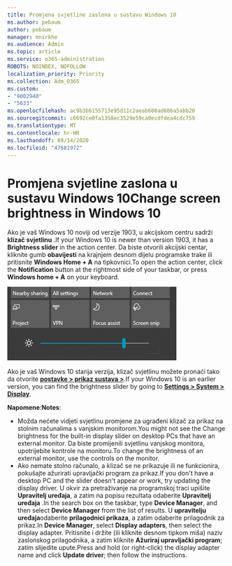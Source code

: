 ```yaml
---
title: Promjena svjetline zaslona u sustavu Windows 10
ms.author: pebaum
author: pebaum
manager: mnirkhe
ms.audience: Admin
ms.topic: article
ms.service: o365-administration
ROBOTS: NOINDEX, NOFOLLOW
localization_priority: Priority
ms.collection: Adm_O365
ms.custom:
- "9002940"
- "5633"
ms.openlocfilehash: ac9b3b6155713e95d11c2aeab600ad686a5abb20
ms.sourcegitcommit: c6692ce0fa1358ec3529e59ca0ecdfdea4cdc759
ms.translationtype: MT
ms.contentlocale: hr-HR
ms.lasthandoff: 09/14/2020
ms.locfileid: "47681972"
---
```

# <a name="change-screen-brightness-in-windows-10"></a><span data-ttu-id="23a28-102">Promjena svjetline zaslona u sustavu Windows 10</span><span class="sxs-lookup"><span data-stu-id="23a28-102">Change screen brightness in Windows 10</span></span>

<span data-ttu-id="23a28-103">Ako je vaš Windows 10 noviji od verzije 1903, u akcijskom centru sadrži **klizač svjetlinu** .</span><span class="sxs-lookup"><span data-stu-id="23a28-103">If your Windows 10 is newer than version 1903, it has a **Brightness slider** in the action center.</span></span> <span data-ttu-id="23a28-104">Da biste otvorili akcijski centar, kliknite gumb **obavijesti** na krajnjem desnom dijelu programske trake ili pritisnite **Windows Home + A** na tipkovnici.</span><span class="sxs-lookup"><span data-stu-id="23a28-104">To open the action center, click the **Notification** button at the rightmost side of your taskbar, or press **Windows home + A** on your keyboard.</span></span>

![Klizač svjetlinu](media/brightness-slider.png)

<span data-ttu-id="23a28-106">Ako je vaš Windows 10 starija verzija, klizač svjetlinu možete pronaći tako da otvorite **[postavke > prikaz sustava >](ms-settings:display?activationSource=GetHelp)**.</span><span class="sxs-lookup"><span data-stu-id="23a28-106">If your Windows 10 is an earlier version, you can find the brightness slider by going to **[Settings > System > Display](ms-settings:display?activationSource=GetHelp)**.</span></span>

<span data-ttu-id="23a28-107">**Napomene**:</span><span class="sxs-lookup"><span data-stu-id="23a28-107">**Notes**:</span></span>

- <span data-ttu-id="23a28-108">Možda nećete vidjeti svjetlinu promjene za ugrađeni klizač za prikaz na stolnim računalima s vanjskim monitorom.</span><span class="sxs-lookup"><span data-stu-id="23a28-108">You might not see the Change brightness for the built-in display slider on desktop PCs that have an external monitor.</span></span> <span data-ttu-id="23a28-109">Da biste promijenili svjetlinu vanjskog monitora, upotrijebite kontrole na monitoru.</span><span class="sxs-lookup"><span data-stu-id="23a28-109">To change the brightness of an external monitor, use the controls on the monitor.</span></span>
- <span data-ttu-id="23a28-110">Ako nemate stolno računalo, a klizač se ne prikazuje ili ne funkcionira, pokušajte ažurirati upravljački program za prikaz.</span><span class="sxs-lookup"><span data-stu-id="23a28-110">If you don't have a desktop PC and the slider doesn't appear or work, try updating the display driver.</span></span> <span data-ttu-id="23a28-111">U okvir za pretraživanje na programskoj traci upišite **Upravitelj uređaja**, a zatim na popisu rezultata odaberite **Upravitelj uređaja** .</span><span class="sxs-lookup"><span data-stu-id="23a28-111">In the search box on the taskbar, type **Device Manager**, and then select **Device Manager** from the list of results.</span></span> <span data-ttu-id="23a28-112">U **upravitelju uređaja**odaberite **prilagodnici prikaza**, a zatim odaberite prilagodnik za prikaz.</span><span class="sxs-lookup"><span data-stu-id="23a28-112">In **Device Manager**, select **Display adapters**, then select the display adapter.</span></span> <span data-ttu-id="23a28-113">Pritisnite i držite (ili kliknite desnom tipkom miša) naziv zaslonskog prilagodnika, a zatim kliknite **Ažuriraj upravljački program**; zatim slijedite upute.</span><span class="sxs-lookup"><span data-stu-id="23a28-113">Press and hold (or right-click) the display adapter name and click **Update driver**; then follow the instructions.</span></span>
